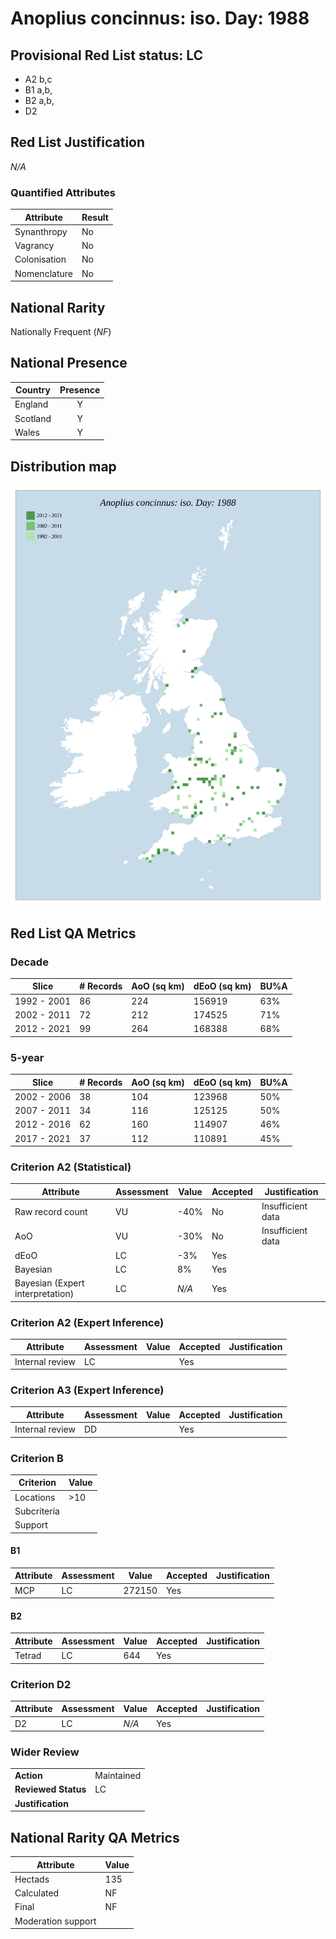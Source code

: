 # Anoplius concinnus: iso. Day: 1988

## Provisional Red List status: LC
- A2 b,c
- B1 a,b, 
- B2 a,b, 
- D2

## Red List Justification
*N/A*
### Quantified Attributes
|Attribute|Result|
|---|---|
|Synanthropy|No|
|Vagrancy|No|
|Colonisation|No|
|Nomenclature|No|


## National Rarity
Nationally Frequent (*NF*)

## National Presence
|Country|Presence
|---|:-:|
|England|Y|
|Scotland|Y|
|Wales|Y|


## Distribution map
![](../map/436.svg)

## Red List QA Metrics
### Decade
| Slice | # Records | AoO (sq km) | dEoO (sq km) |BU%A |
|---|---|---|---|---|
|1992 - 2001|86|224|156919|63%|
|2002 - 2011|72|212|174525|71%|
|2012 - 2021|99|264|168388|68%|
### 5-year
| Slice | # Records | AoO (sq km) | dEoO (sq km) |BU%A |
|---|---|---|---|---|
|2002 - 2006|38|104|123968|50%|
|2007 - 2011|34|116|125125|50%|
|2012 - 2016|62|160|114907|46%|
|2017 - 2021|37|112|110891|45%|
### Criterion A2 (Statistical)
|Attribute|Assessment|Value|Accepted|Justification
|---|---|---|---|---|
|Raw record count|VU|-40%|No|Insufficient data|
|AoO|VU|-30%|No|Insufficient data|
|dEoO|LC|-3%|Yes||
|Bayesian|LC|8%|Yes||
|Bayesian (Expert interpretation)|LC|*N/A*|Yes||
### Criterion A2 (Expert Inference)
|Attribute|Assessment|Value|Accepted|Justification
|---|---|---|---|---|
|Internal review|LC||Yes||
### Criterion A3 (Expert Inference)
|Attribute|Assessment|Value|Accepted|Justification
|---|---|---|---|---|
|Internal review|DD||Yes||
### Criterion B
|Criterion| Value|
|---|---|
|Locations|>10|
|Subcriteria||
|Support||
#### B1
|Attribute|Assessment|Value|Accepted|Justification
|---|---|---|---|---|
|MCP|LC|272150|Yes||
#### B2
|Attribute|Assessment|Value|Accepted|Justification
|---|---|---|---|---|
|Tetrad|LC|644|Yes||
### Criterion D2
|Attribute|Assessment|Value|Accepted|Justification
|---|---|---|---|---|
|D2|LC|*N/A*|Yes||
### Wider Review
|  |  |
|---|---|
|**Action**|Maintained|
|**Reviewed Status**|LC|
|**Justification**||


## National Rarity QA Metrics
|Attribute|Value|
|---|---|
|Hectads|135|
|Calculated|NF|
|Final|NF|
|Moderation support||



